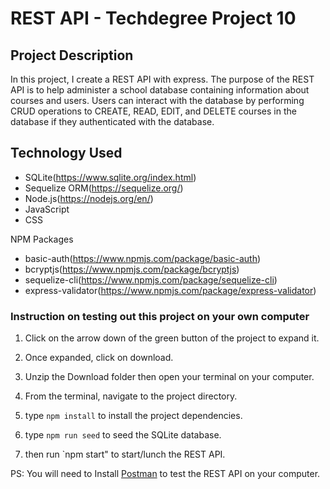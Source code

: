 # REST API - Techdegree Project 10

## Project Description

In this project, I create a REST API with express. The purpose of the REST API is to help administer a school database containing information about courses and users. Users can interact with the database by performing CRUD operations to CREATE, READ, EDIT, and DELETE courses in the database if they authenticated with the database.

## Technology Used

- SQLite(https://www.sqlite.org/index.html)
- Sequelize ORM(https://sequelize.org/)
- Node.js(https://nodejs.org/en/)
- JavaScript
- CSS

NPM Packages

- basic-auth(https://www.npmjs.com/package/basic-auth)
- bcryptjs(https://www.npmjs.com/package/bcryptjs)
- sequelize-cli(https://www.npmjs.com/package/sequelize-cli)
- express-validator(https://www.npmjs.com/package/express-validator)

### Instruction on testing out this project on your own computer

1. Click on the arrow down of the green button of the project to expand it.

2. Once expanded, click on download.

3. Unzip the Download folder then open your terminal on your computer.

4. From the terminal, navigate to the project directory.

5. type `npm install` to install the project dependencies.

6. type `npm run seed` to seed the SQLite database.

7. then run `npm start" to start/lunch the REST API.

PS: You will need to Install [Postman](https://www.postman.com/downloads/) to test the REST API on your computer.
